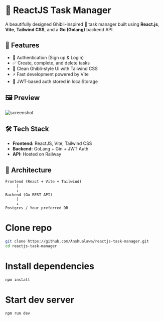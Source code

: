 # 🌟 ReactJS Task Manager

A beautifully designed Ghibli-inspired 🌿 task manager built using **React.js**, **Vite**, **Tailwind CSS**, and a **Go (Golang)** backend API.

## 🚀 Features

- 🔐 Authentication (Sign up & Login)
- ✅ Create, complete, and delete tasks
- 🌈 Clean Ghibli-style UI with Tailwind CSS
- ⚡ Fast development powered by Vite
- 💾 JWT-based auth stored in localStorage

## 🖼️ Preview

![screenshot](./public/preview.png) <!-- Replace with actual screenshot path -->

## 🛠️ Tech Stack

- **Frontend:** ReactJS, Vite, Tailwind CSS
- **Backend:** GoLang + Gin + JWT Auth
- **API:** Hosted on Railway

## 🧠 Architecture

```plaintext
Frontend (React + Vite + Tailwind)
     |
     ↓
Backend (Go REST API)
     |
     ↓
Postgres / Your preferred DB
```
# Clone repo
```bash
git clone https://github.com/Anshualawa/reactjs-task-manager.git
cd reactjs-task-manager
```
# Install dependencies
```bash
npm install
```
# Start dev server
```bash
npm run dev
```